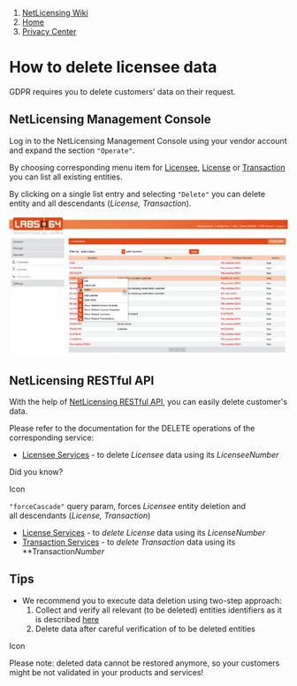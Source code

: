1.  [NetLicensing Wiki](index.html)
2.  [Home](Home_11010214.html)
3.  [Privacy Center](Privacy-Center_17433021.html)

<span id="title-text"> How to delete licensee data </span>
==========================================================


GDPR requires you to delete customers' data on their request.

NetLicensing Management Console
-------------------------------

<span class="hardreadability">Log in to the NetLicensing Management
Console using your vendor account and expand the section
`"Operate"`</span>.

<span class="hardreadability">By choosing corresponding menu item for
<a href="https://go.netlicensing.io/console/v2/content/vendor/licensee.xhtml" class="external-link l64-extlink">Licensee</a>,
<a href="https://go.netlicensing.io/console/v2/content/vendor/license.xhtml" class="external-link l64-extlink">License</a>
or
<a href="https://go.netlicensing.io/console/v2/content/vendor/transaction.xhtml" class="external-link l64-extlink">Transaction</a>
you can list all existing entities</span>.

By clicking on a single list entry and selecting `"Delete"` you can
delete entity and all descendants (*License, Transaction*).

<a href="https://go.netlicensing.io/console/v2/content/vendor/licensee.xhtml" class="external-link"><img src="assets/images/17433029/17629257.png?effects=drop-shadow" title="Operate - Delete Licensee" alt="Operate - Delete Licensee" class="confluence-embedded-image" width="800" /></a>  

NetLicensing RESTful API
------------------------

With the help of [NetLicensing RESTful
API](https://www.labs64.de/confluence/pages/viewpage.action?pageId=11010215),
you can easily delete customer's data.

Please refer to the documentation for the DELETE operations of the
corresponding service:

-   [Licensee
    Services](https://www.labs64.de/confluence/display/NLICPUB/Licensee+Services) -
    to delete *Licensee* data using its *LicenseeNumber*

Did you know?

<span class="aui-icon icon-hint">Icon</span>

`"forceCascade"` query param, forces *Licensee* entity deletion and
all descendants (*License, Transaction*)

-   [License
    Services](https://www.labs64.de/confluence/display/NLICPUB/License+Services) -
    to *delete License* data using its *LicenseNumber*
-   [Transaction
    Services](https://www.labs64.de/confluence/display/NLICPUB/Transaction+Services) -
    to *delete Transaction* data using its **Transaction*Number*

Tips
----

-   We recommend you to execute data deletion using two-step approach:
    1.  Collect and verify all relevant (to be deleted) entities
        identifiers as it is described
        [here](How-to-export-licensee-data_17433031.html)
    2.  Delete data after careful verification of to be deleted entities

<span class="aui-icon icon-problem">Icon</span>

Please note: deleted data cannot be restored anymore, so your customers
might be not validated in your products and services!
